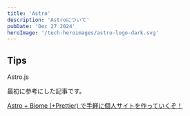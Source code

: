 ```yaml
---
title: 'Astro'
description: 'Astroについて'
pubDate: 'Dec 27 2024'
heroImage: '/tech-heroimages/astro-logo-dark.svg'
---
```


## Tips

Astro.js

最初に参考にした記事です。


[Astro + Biome (+Prettier) で手軽に個人サイトを作っていくぞ！](https://zenn.dev/15/articles/6951b368ce195f)